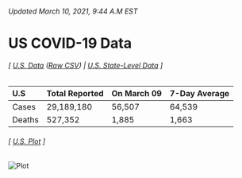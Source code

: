 ###### Updated March 10, 2021, 9:44 A.M EST
# US COVID-19 Data 
###### [ [U.S. Data](us.csv) ([Raw CSV](https://raw.githubusercontent.com/drebrb/covid-19-data/master/us.csv)) | [U.S. State-Level Data](states) ]
| U.S    | Total Reported   | On March 09   | 7-Day Average   |
|:-------|:-----------------|:--------------|:----------------|
| Cases  | 29,189,180       | 56,507        | 64,539          |
| Deaths | 527,352          | 1,885         | 1,663           |
###### [ [U.S. Plot](us.png) ]
![Plot](https://github.com/drebrb/covid-19-data/blob/master/us.png)